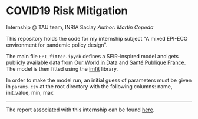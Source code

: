 # COVID19 Risk Mitigation

Internship @ TAU team, INRIA Saclay
*Author: Martín Cepeda*

This repository holds the code for my internship subject "A mixed EPI-ECO environment for pandemic policy design". 

The main file `EPI_fitter.ipynb` defines a SEIR-inspired model and gets publicly available data from [Our World in Data](https://ourworldindata.org/coronavirus-source-data) and [Santé Publique France](https://www.data.gouv.fr/fr/datasets/donnees-hospitalieres-relatives-a-lepidemie-de-covid-19/). The model is then fitted using the [lmfit](https://lmfit-py.readthedocs.io/en/latest/index.html) library.

In order to make the model run, an initial guess of parameters must be given in `params.csv` at the root directory with the following columns: name, init_value, min, max

---

The report associated with this internship can be found [here](https://github.com/cepedus/COVID19-Risk-Mitigation/blob/master/MCepeda_InternshipReport.pdf).
